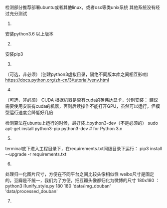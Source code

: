 检测部分推荐部署ubuntu或者其他linux，或者osx等类unix系统
其他系统没有经过充分测试

1.
安装python3.6 以上版本

2. 
安装pip3 

3.
（可选，非必须）（创建python3虚拟目录，隔绝不同版本库之间相互影响）
https://docs.python.org/zh-cn/3/tutorial/venv.html

4.
（可选，非必须）
CUDA
根据机器是否有cuda的英伟达显卡，分别安装：
建议需要使用安装有cuda的机器，否则后续操作不能打开GPU，虽然可以运行，但模型运行速度会降低好几倍

检测算法在ubuntu上运行的时候，最好装上python3-dev（不是必须的）
sudo apt-get install python3-pip python3-dev # for Python 3.n

5.
terminal底下进入工程目录下，在requirements.txt同级目录下运行：
pip3 install --upgrade -r requirements.txt


6.
处理归一化图片尺寸，方便在不同平台之间比较头像相似性
weibo尺寸是固定的，豆瓣是不统一，我们为了方便，把豆瓣头像都归化为微博的尺寸 180x180 ：
python3 i1unify_style.py  180 180  'data/img_douban' 'data/processed_douban'

7.
